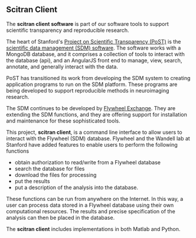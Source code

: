 ## Scitran Client

The **scitran client software** is part of our software tools to support scientific transparency and reproducible research.

The heart of Stanford's [Project on Scientific Transparency (PoST)](http://post.stanford.edu) is the [scientific data management (SDM) software](https://github.com/scitran). The software works with a MongoDB database, and it comprises a collection of tools to interact with the database (api), and an AngularJS front end to manage, view, search, annotate, and generally interact with the data.

PoST has transitioned its work from developing the SDM system to creating application programs to run on the SDM platform. These programs are being developed to support reproducible methods in neuroimaging research.

The SDM continues to be developed by [Flywheel Exchange](https://flyweel.io). They are extending the SDM functions, and they are offering support for installation and maintenance for these sophisticated tools.

This project, **scitran client**, is a command line interface to allow users to interact with the Flywheel (SDM) database.  Flywheel and the Wandell lab at Stanford have added features to enable users to perform the following functions

* obtain authorization to read/write from a Flywheel database
* search the database for files
* download the files for processing
* put the results 
* put a description of the analysis into the database.  

These functions can be run from anywhere on the Internet. In this way, a user can process data stored in a Flywheel database using their own computational resources.  The results and precise specification of the analysis can then be placed in the database.

The **scitran client** includes implementations in both Matlab and Python.

